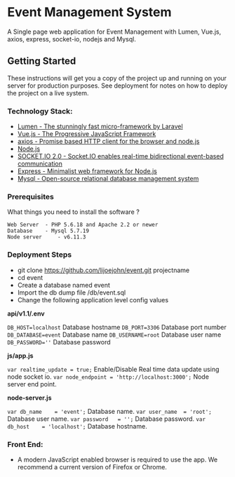 # Event Management System

A Single page web application for Event Management with Lumen, Vue.js, axios, express, socket-io, nodejs and Mysql.

## Getting Started

These instructions will get you a copy of the project up and running on your server for production purposes. See deployment for notes on how to deploy the project on a live system.

### Technology Stack:

- [Lumen - The stunningly fast micro-framework by Laravel](https://lumen.laravel.com/)
- [Vue.js - The Progressive JavaScript Framework](https://vuejs.org/)
- [axios - Promise based HTTP client for the browser and node.js](https://github.com/axios/axios)
- [Node.js](https://nodejs.org/en/)
- [SOCKET.IO 2.0 - Socket.IO enables real-time bidirectional event-based communication](https://socket.io/)
- [Express - Minimalist web framework for Node.js](https://expressjs.com/)
- [Mysql - Open-source relational database management system](https://www.mysql.com/)

### Prerequisites

What things you need to install the software ?

	Web Server 	- PHP 5.6.18 and Apache 2.2 or newer
	Database 	- Mysql 5.7.19
	Node server 	- v6.11.3

### Deployment Steps

- git clone https://github.com/lijoejohn/event.git projectname
- cd event
- Create a database named event
- Import the db dump file  /db/event.sql
- Change the following application level config values

**api/v1.1/.env**

`DB_HOST=localhost` Database hostname
`DB_PORT=3306` Database port number
`DB_DATABASE=event` Database name
`DB_USERNAME=root` Database user name
`DB_PASSWORD=''` Database password

**js/app.js**
	
`var realtime_update = true;` Enable/Disable Real time data update using node socket io.
`var node_endpoint = 'http://localhost:3000';` Node server end point.

**node-server.js**
	
`var db_name 	= 'event';` Database name.
`var user_name 	= 'root';` Database user name.
`var password 	= '';` Database password.
`var db_host 	= 'localhost';` Database hostname.

### Front End:
* A modern JavaScript enabled browser is required to use the app.  We recommend a current version of Firefox or Chrome. 
